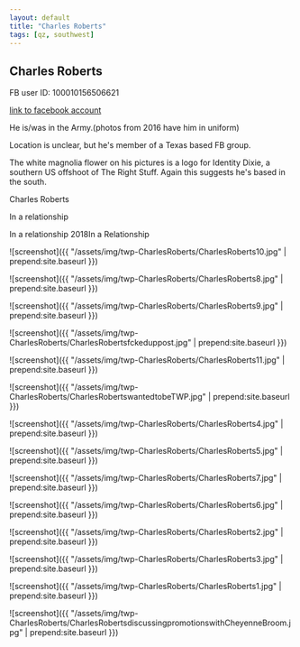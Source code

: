 ```yaml
---
layout: default
title: "Charles Roberts"
tags: [qz, southwest]
---
```



## Charles Roberts
FB user ID: 100010156506621[link to facebook account](https://www.facebook.com/100010156506621)He is/was in the Army.(photos from 2016 have him in uniform)Location is unclear, but he's member of a Texas based FB group.The white magnolia flower on his pictures is a logo for Identity Dixie, a southern US offshoot of The Right Stuff. Again this suggests he's based in the south.


 Charles Roberts


 In a relationship

In a relationship
2018In a Relationship




![screenshot]({{ "/assets/img/twp-CharlesRoberts/CharlesRoberts10.jpg" | prepend:site.baseurl }})


![screenshot]({{ "/assets/img/twp-CharlesRoberts/CharlesRoberts8.jpg" | prepend:site.baseurl }})


![screenshot]({{ "/assets/img/twp-CharlesRoberts/CharlesRoberts9.jpg" | prepend:site.baseurl }})


![screenshot]({{ "/assets/img/twp-CharlesRoberts/CharlesRobertsfckeduppost.jpg" | prepend:site.baseurl }})


![screenshot]({{ "/assets/img/twp-CharlesRoberts/CharlesRoberts11.jpg" | prepend:site.baseurl }})


![screenshot]({{ "/assets/img/twp-CharlesRoberts/CharlesRobertswantedtobeTWP.jpg" | prepend:site.baseurl }})


![screenshot]({{ "/assets/img/twp-CharlesRoberts/CharlesRoberts4.jpg" | prepend:site.baseurl }})


![screenshot]({{ "/assets/img/twp-CharlesRoberts/CharlesRoberts5.jpg" | prepend:site.baseurl }})


![screenshot]({{ "/assets/img/twp-CharlesRoberts/CharlesRoberts7.jpg" | prepend:site.baseurl }})


![screenshot]({{ "/assets/img/twp-CharlesRoberts/CharlesRoberts6.jpg" | prepend:site.baseurl }})


![screenshot]({{ "/assets/img/twp-CharlesRoberts/CharlesRoberts2.jpg" | prepend:site.baseurl }})


![screenshot]({{ "/assets/img/twp-CharlesRoberts/CharlesRoberts3.jpg" | prepend:site.baseurl }})


![screenshot]({{ "/assets/img/twp-CharlesRoberts/CharlesRoberts1.jpg" | prepend:site.baseurl }})


![screenshot]({{ "/assets/img/twp-CharlesRoberts/CharlesRobertsdiscussingpromotionswithCheyenneBroom.jpg" | prepend:site.baseurl }})